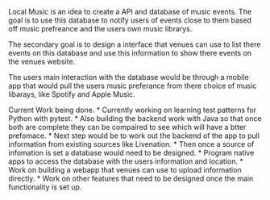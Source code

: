 Local Music is an idea to create a API and database of music events. The goal is to use this database to notify users of events close to them based off music prefreance and the users own music librarys. 

The secondary goal is to design a interface that venues can use to list there events on this database and use this information to show there events on the venues website. 

The users main interaction with the database would be through a mobile app that would pull the users music preferance from there choice of music libarays, like Spotify and Apple Music. 

Current Work being done. 
    * Currently working on learning test patterns for Python with pytest. 
    * Also building the backend work with Java so that once both are complete they
      can be compaired to see which will have a btter prefomace. 
    * Next step would be to work out the backend of the app to pull information from      existing sources like Livenation. 
    * Then once a source of infomation is set a database would need to be designed. 
    * Program native apps to access the database with the users information and           location. 
    * Work on building a webapp that venues can use to upload information directly. 
    * Work on other features that need to be designed once the main functionality is      set up. 